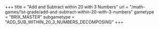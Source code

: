 +++
title = "Add and Subtract within 20 with 3 Numbers"
url = "/math-games/1st-grade/add-and-subtract-within-20-with-3-numbers"
gametype = "BRIX_MASTER"
subgametype = "ADD_SUB_WITHIN_20_3_NUMBERS_DECOMPOSING"
+++